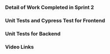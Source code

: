 ### **Detail of Work Completed in Sprint 2**

### **Unit Tests and Cypress Test for Frontend**

### **Unit Tests for Backend**

### **Video Links**

